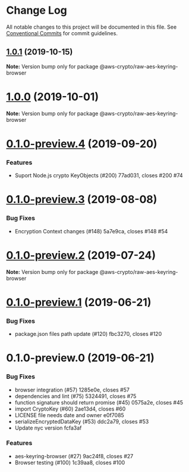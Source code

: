 # Change Log

All notable changes to this project will be documented in this file.
See [Conventional Commits](https://conventionalcommits.org) for commit guidelines.

## [1.0.1](/compare/@aws-crypto/raw-aes-keyring-browser@1.0.0...@aws-crypto/raw-aes-keyring-browser@1.0.1) (2019-10-15)

**Note:** Version bump only for package @aws-crypto/raw-aes-keyring-browser





# [1.0.0](/compare/@aws-crypto/raw-aes-keyring-browser@0.1.0-preview.4...@aws-crypto/raw-aes-keyring-browser@1.0.0) (2019-10-01)

**Note:** Version bump only for package @aws-crypto/raw-aes-keyring-browser





# [0.1.0-preview.4](/compare/@aws-crypto/raw-aes-keyring-browser@0.1.0-preview.3...@aws-crypto/raw-aes-keyring-browser@0.1.0-preview.4) (2019-09-20)


### Features

* Suport Node.js crypto KeyObjects (#200) 77ad031, closes #200 #74





# [0.1.0-preview.3](/compare/@aws-crypto/raw-aes-keyring-browser@0.1.0-preview.2...@aws-crypto/raw-aes-keyring-browser@0.1.0-preview.3) (2019-08-08)


### Bug Fixes

* Encryption Context changes (#148) 5a7e9ca, closes #148 #54





# [0.1.0-preview.2](/compare/@aws-crypto/raw-aes-keyring-browser@0.1.0-preview.1...@aws-crypto/raw-aes-keyring-browser@0.1.0-preview.2) (2019-07-24)

**Note:** Version bump only for package @aws-crypto/raw-aes-keyring-browser





# [0.1.0-preview.1](/compare/@aws-crypto/raw-aes-keyring-browser@0.1.0-preview.0...@aws-crypto/raw-aes-keyring-browser@0.1.0-preview.1) (2019-06-21)


### Bug Fixes

* package.json files path update (#120) fbc3270, closes #120





# 0.1.0-preview.0 (2019-06-21)


### Bug Fixes

* browser integration (#57) 1285e0e, closes #57
* dependencies and lint (#75) 5324491, closes #75
* function signature should return promise (#45) 0575a2e, closes #45
* import CryptoKey (#60) 2ae13d4, closes #60
* LICENSE file needs date and owner e0f7085
* serializeEncryptedDataKey (#53) ddc2a79, closes #53
* Update nyc version fcfa3af


### Features

* aes-keyring-browser (#27) 9ac24f8, closes #27
* Browser testing (#100) 1c39aa8, closes #100
